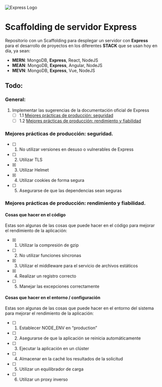 ![Express Logo](ExpressJS.png)

# Scaffolding de servidor Express

Repositorio con un Scaffolding para desplegar un servidor con **Express** para el desarrollo de proyectos en los diferentes **STACK** que se usan hoy en día, ya sean: 

- **MERN**: MongoDB, **Express**, React, NodeJS
- **MEAN**: MongoDB, **Express**, Angular, NodeJS
- **MEVN**: MongoDB, **Express**, Vue, NodeJS


## Todo:

### General:

1. Implementar las sugerencias de la documentación oficial de Express
    - [ ] 1.1 [Mejores prácticas de producción: seguridad](http://expressjs.com/es/advanced/best-practice-security.html)
    - [ ] 1.2 [Mejores prácticas de producción: rendimiento y fiabilidad](http://expressjs.com/es/advanced/best-practice-performance.html)

### Mejores prácticas de producción: seguridad.

- [ ] 1. No utilizar versiones en desuso o vulnerables de Express
- [ ] 2. Utilizar TLS
- [x] 3. Utilizar Helmet
- [x] 4. Utilizar cookies de forma segura
- [ ] 5. Asegurarse de que las dependencias sean seguras

### Mejores prácticas de producción: rendimiento y fiabilidad.

#### **Cosas que hacer en el código**

Estas son algunas de las cosas que puede hacer en el código para mejorar el rendimiento de la aplicación:

- [x] 1. Utilizar la compresión de gzip
- [ ] 2. No utilizar funciones síncronas
- [x] 3. Utilizar el middleware para el servicio de archivos estáticos
- [x] 4. Realizar un registro correcto
- [ ] 5. Manejar las excepciones correctamente

#### **Cosas que hacer en el entorno / configuración**

Estas son algunas de las cosas que puede hacer en el entorno del sistema para mejorar el rendimiento de la aplicación:

- [ ] 1. Establecer NODE_ENV en “production”
- [ ] 2. Asegurarse de que la aplicación se reinicia automáticamente
- [ ] 3. Ejecutar la aplicación en un clúster
- [ ] 4. Almacenar en la caché los resultados de la solicitud
- [ ] 5. Utilizar un equilibrador de carga
- [ ] 6. Utilizar un proxy inverso